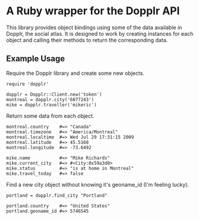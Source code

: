 # A Ruby wrapper for the Dopplr API

This library provides object bindings using some of the data available in Dopplr, the social atlas. It is designed to work by creating instances for each object and calling their methods to return the corresponding data.

## Example Usage

Require the Dopplr library and create some new objects.

    require 'dopplr'
    
    dopplr = Dopplr::Client.new('token')
    montreal = dopplr.city('6077243')
    mike = dopplr.traveller('mikeric')

Return some data from each object.

    montreal.country    #=> "Canada"
    montreal.timezone   #=> "America/Montreal"
    montreal.localtime  #=> Wed Jul 29 17:31:15 2009
    montreal.latitude   #=> 45.5168
    montreal.longitude  #=> -73.6492
    
    mike.name           #=> "Mike Richards"
    mike.current_city   #=> #<City:0x59a3d0>
    mike.status         #=> "is at home in Montreal"
    mike.travel_today   #=> false

Find a new city object without knowing it's geoname_id (I'm feeling lucky).

    portland = dopplr.find_city "Portland"
    
    portland.country    #=> "United States"
    portland.geoname_id #=> 5746545